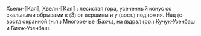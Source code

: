 ---
---

Хьели-⟦Кая⟧, Хвели-⟦Кая⟧
: лесистая гора, усеченный конус со скальными обрывами к ⦅З⦆ от вершины и у ⦅вост.⦆ подножия. Над ⦅с-вост.⦆ окраиной ⦅н.п.⦆ Многоречье ⦅Бахч.⦆, на ⦅вдрз.⦆ ⦅рр.⦆ Кучук-Узенбаш и Биюк-Узенбаш.
